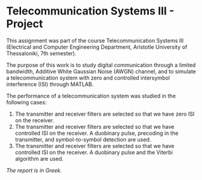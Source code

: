 # Telecommunication Systems III - Project
This assignment was part of the course Telecommunication Systems III (Electrical and Computer Engineering Department, Aristotle University of Thessaloniki, 7th semester).

The purpose of this work is to study digital communication through a limited bandwidth, Additive White Gaussian Noise (AWGN) channel, and to simulate a telecommunication system with zero and controlled intersymbol interference (ISI) through MATLAB.

The performance of a telecommunication system was studied in the following cases:
1. The transmitter and receiver filters are selected so that we have zero ISI on the receiver.
2. The transmitter and receiver filters are selected so that we have controlled ISI on the receiver. A duobinary pulse, precoding in the transmitter, and symbol-to-symbol detection are used.
3. The transmitter and receiver filters are selected so that we have controlled ISI on the receiver. A duobinary pulse and the Viterbi algorithm are used.

*The report is in Greek.*
